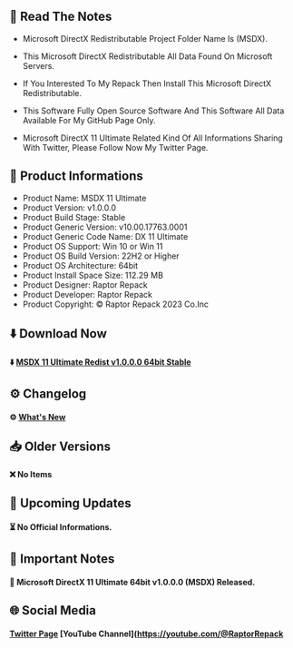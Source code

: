 ## 📝 Read The Notes

- Microsoft DirectX Redistributable Project Folder Name Is (MSDX).

- This Microsoft DirectX Redistributable All Data Found On Microsoft Servers.

- If You Interested To My Repack Then Install This Microsoft DirectX Redistributable.

- This Software Fully Open Source Software And This Software All Data Available For My GitHub Page Only.

- Microsoft DirectX 11 Ultimate Related Kind Of All Informations Sharing With Twitter, Please Follow Now My Twitter Page.

## 🧾 Product Informations

- Product Name: MSDX 11 Ultimate 
- Product Version: v1.0.0.0
- Product Build Stage: Stable
- Product Generic Version: v10.00.17763.0001
- Product Generic Code Name: DX 11 Ultimate
- Product OS Support: Win 10 or Win 11
- Product OS Build Version: 22H2 or Higher
- Product OS Architecture: 64bit
- Product Install Space Size: 112.29 MB
- Product Designer: Raptor Repack
- Product Developer: Raptor Repack
- Product Copyright: © Raptor Repack 2023 Co.Inc

## ⬇️ Download Now

#### ⬇️ [MSDX 11 Ultimate Redist v1.0.0.0 64bit Stable](https://github.com/RaptorRepack/MSDX/releases/download/v1.0.0/MSDX11_Ultimate_v1.0.0.0_x64.exe)

## ⚙️ Changelog

#### ⚙️ [What's New](https://github.com/RaptorRepack/MSDX/releases/tag/v1.0.0)

## 📥 Older Versions

#### ❌ No Items

## 📢 Upcoming Updates

#### ⏳ No Official Informations.

## 📝 Important Notes

#### 🔴 Microsoft DirectX 11 Ultimate 64bit v1.0.0.0 (MSDX) Released.

## 🌐 Social Media
#### [Twitter Page](https://twitter.com/raptorrepack) [YouTube Channel](https://youtube.com/@RaptorRepack
